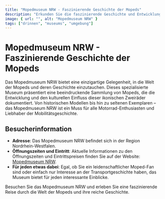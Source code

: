 ```yaml
---
title: "Mopedmuseum NRW - Faszinierende Geschichte der Mopeds"
description: "Erkunden Sie die faszinierende Geschichte und Entwicklung der Mopeds im Mopedmuseum NRW, einem einzigartigen Ort für Motorrad-Enthusiasten und Geschichtsinteressierte"
image: { url: "", alt: "Mopedmuseum NRW" }
tags: ["drinnen", "museums", "umgebung"]
---
```


# Mopedmuseum NRW - Faszinierende Geschichte der Mopeds

Das Mopedmuseum NRW bietet eine einzigartige Gelegenheit, in die Welt der Mopeds und deren Geschichte einzutauchen. Dieses spezialisierte Museum präsentiert eine beeindruckende Sammlung von Mopeds, die die Entwicklung und den kulturellen Einfluss dieser ikonischen Zweiräder dokumentiert. Von historischen Modellen bis hin zu seltenen Exemplaren – das Mopedmuseum NRW ist ein Muss für alle Motorrad-Enthusiasten und Liebhaber der Mobilitätsgeschichte.

## Besucherinformation

- **Adresse**: Das Mopedmuseum NRW befindet sich in der Region Nordrhein-Westfalen.
- **Öffnungszeiten und Eintritt**: Aktuelle Informationen zu den Öffnungszeiten und Eintrittspreisen finden Sie auf der Website: [Mopedmuseum NRW](https://turmx.de/mopedmuseum-nrw-faszinierende-geschichte-der-mopeds).
- **Für jeden etwas dabei**: Egal, ob Sie ein leidenschaftlicher Moped-Fan sind oder einfach nur Interesse an der Transportgeschichte haben, das Museum bietet für jeden interessante Einblicke.

Besuchen Sie das Mopedmuseum NRW und erleben Sie eine faszinierende Reise durch die Welt der Mopeds und ihre reiche Geschichte.
